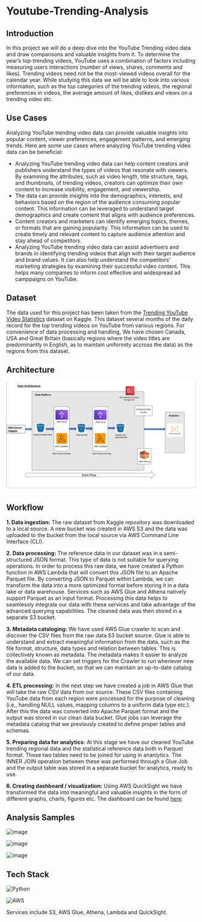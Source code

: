 # Youtube-Trending-Analysis
## Introduction
In this project we will do a deep dive into the YouTube Trending video data and draw comparisons and valuable insights from it. To determine the year’s top-trending videos, YouTube uses a combination of factors including measuring users interactions (number of views, shares, comments and likes). Trending videos need not be the most-viewed videos overall for the calendar year. While studying this data we will be able to look into various information, such as the top categories of the trending videos, the regional preferences in videos, the average amount of likes, dislikes and views on a trending video etc.

## Use Cases
Analyzing YouTube trending video data can provide valuable insights into popular content, viewer preferences, engagement patterns, and emerging trends. Here are some use cases where analyzing YouTube trending video data can be beneficial:

* Analyzing YouTube trending video data can help content creators and publishers understand the types of videos that resonate with viewers. By examining the attributes, such as video length, title structure, tags, and thumbnails, of trending videos, creators can optimize their own content to increase visibility, engagement, and viewership.
* The data can provide insights into the demographics, interests, and behaviors based on the region of the audience consuming popular content. This information can be leveraged to understand target demographics and create content that aligns with audience preferences.
* Content creators and marketers can identify emerging topics, themes, or formats that are gaining popularity. This information can be used to create timely and relevant content to capture audience attention and stay ahead of competitors.
* Analyzing YouTube trending video data can assist advertisers and brands in identifying trending videos that align with their target audience and brand values. It can also help understand the competitors' marketing strategies by examining their successful video content. This helps many companies to inform cost effective and widespread ad camppaigns on YouTube.

## Dataset
The data used for this project has been taken from the [Trending YouTube Video Statistics](https://www.kaggle.com/datasets/datasnaek/youtube-new) dataset on Kaggle. This dataset several months of the daily record for the top trending videos on YouTube from various regions. For convenience of data processing and handling, We have chosen Canada, USA and Great Britain (basically regions where the video titles are predominantly in English, as to maintain uniformity accross the data) as the regions from this dataset.

## Architecture

![project architecture](https://github.com/shadeszn/Youtube-Trending-Analysis/blob/main/project-architecture.jpg)

## Workflow
__1. Data ingestion:__ The raw dataset from Kaggle repository was downloaded to a local source. A new bucket was created in AWS S3 and the data was uploaded to the bucket from the local source via AWS Command Line Interface (CLI).

__2. Data processing:__ The reference data in our dataset was in a semi-structured JSON format. This type of data is not suitable for querying operations. In order to process this raw data, we have created a Python function in AWS Lambda that will convert this JSON file to an Apache Parquet file. By converting JSON to Parquet within Lambda, we can transform the data into a more optimized format before storing it in a data lake or data warehouse. Services such as AWS Glue and Athena natively support Parquet as an input format. Processing this data helps to seamlessly integrate our data with these services and take advantage of the advanced querying capabilities. The cleaned data was then stored in a separate S3 bucket.

__3. Metadata cataloging:__ We have used AWS Glue crawler to scan and discover the CSV files from the raw data S3 bucket source. Glue is able to understand and extract meaningful information from the data, such as the file format, structure, data types and relation between tables. This is collectively known as metadata. The metadata makes it easier to analyze the available data. We can set triggers for the Crawler to run whenever new data is added to the bucket, so that we can maintain an up-to-date catalog of our data.

__4. ETL processing:__ In the next step we have created a job in AWS Glue that will take the raw CSV data from our source. These CSV files containing YouTube data from each region were processed for the purpose of cleaning (i.e., handling NULL values, mapping columns to a uniform data type etc.). After this the data was converted into Apache Parquet format and the output was stored in our clean data bucket. Glue jobs can leverage the metadata catalog that we previously created to define proper tables and schemas.

__5. Preparing data for analytics:__ At this stage we have our cleaned YouTube trending regional data and the statistical reference data both in Parquet format. These two tables need to be joined for using in ananlytics. The INNER JOIN operation between these was performed through a Glue Job and the output table was stored in a separate bucket for analytics, ready to use.

__6. Creating dashboard / visualization:__ Using AWS QuickSight we have transformed the data into meaningful and valuable insights in the form of different graphs, charts, figures etc. The dashboard can be found [here](https://ap-south-1.quicksight.aws.amazon.com/sn/accounts/997231336416/dashboards/741ac7f2-7995-4367-942d-ea778ea6e65e?directory_alias=ankurbiswas).

## Analysis Samples

![image](https://github.com/shadeszn/Youtube-Trending-Analysis/assets/60690784/6171174c-b171-41d9-98f2-e4ca67168a1a)

![image](https://github.com/shadeszn/Youtube-Trending-Analysis/assets/60690784/c0fb7966-d6c6-4dde-a7ce-a01b0311ae6c)

![image](https://github.com/shadeszn/Youtube-Trending-Analysis/assets/60690784/00f9ab7c-e06a-4d35-b9d6-8e99046891b3)

## Tech Stack

![Python](https://img.shields.io/badge/python-3670A0?style=for-the-badge&logo=python&logoColor=ffdd54)

![AWS](https://img.shields.io/badge/AWS-%23FF9900.svg?style=for-the-badge&logo=amazon-aws&logoColor=white)

Services include S3, AWS Glue, Athena, Lambda and QuickSight.
